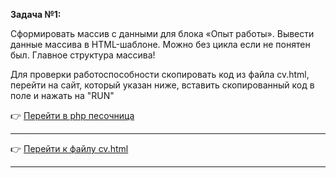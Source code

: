 **Задача №1:**

Cформировать массив с данными для блока «Опыт работы». 
Вывести данные массива в HTML-шаблоне. Можно без цикла если не понятен был. Главное структура массива!

Для проверки работоспособности скопировать код из файла cv.html, перейти на сайт, который указан ниже, вставить скопированный код в поле и нажать на "RUN"

:point_right: [Перейти в php песочница](https://www.w3schools.com/php/phptryit.asp?filename=tryphp_compiler "Перейти")

---

:point_right: [Перейти к файлу cv.html](https://github.com/ANT050/Homework_20.12.2022-web/blob/main/Task_1/cv.html "Перейти")

---